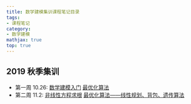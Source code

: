 ```yaml
---
title: 数学建模集训课程笔记目录
tags:
- 课程笔记
category:
- 数学建模
mathjax: true
top: true
---
```


## 2019 秋季集训

* 第一周 10.26: [数学建模入门](../getting-started-mathematical-modeling/) [最优化算法](../optimization-in-MCM)
* 第二周 11.2: [非线性方程求根](../non-linear-equation/) [最优化算法——线性规划、背包、遗传算法](../optimization-in-MCM#线性规划)